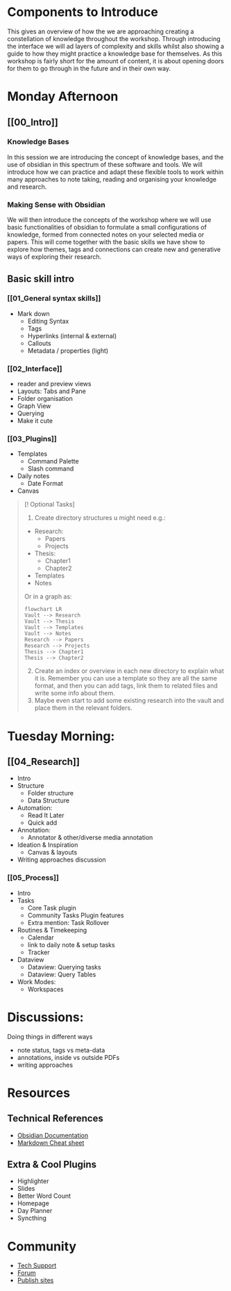 # Components to Introduce

This gives an overview of how the we are approaching creating a constellation of knowledge throughout the workshop. Through introducing the interface we will ad layers of complexity and skills whilst also showing a guide to how they might practice a knowledge base for themselves. As this workshop is fairly short for the amount of content, it is about opening doors for them to go through in the future and in their own way.

# Monday Afternoon

## [[00_Intro]]

### Knowledge Bases
In this session we are introducing the concept of knowledge bases, and the use of obsidian in this spectrum of these software and tools. We will introduce how we can practice and adapt these flexible tools to work within  many approaches to note taking, reading and organising your knowledge and research. 

### Making Sense with Obsidian

We will then introduce the concepts of the workshop where we will use basic functionalities of obsidian to formulate a small configurations of knowledge, formed from connected notes on your selected media or papers. This will come together with the basic skills we have show to explore how themes, tags and connections can create new and generative ways of exploring their research. 
## Basic skill intro

### [[01_General syntax skills]]
- Mark down
	-  Editing Syntax
	- Tags
	- Hyperlinks (internal & external)
	- Callouts
	- Metadata / properties (light)
### [[02_Interface]]
- reader and preview views
- Layouts: Tabs and Pane
- Folder organisation
- Graph View
- Querying
- Make it cute
### [[03_Plugins]]
- Templates
	- Command Palette
	- Slash command
- Daily notes
	- Date Format
- Canvas

> [! Optional Tasks]
> 1. Create directory structures u might need e.g.: 
> - Research:
> 	- Papers
> 	- Projects
> - Thesis:
> 	- Chapter1
> 	- Chapter2
> - Templates
> - Notes
> 
>Or in a graph as:
>```mermaid
>flowchart LR
>Vault --> Research
>Vault --> Thesis
>Vault --> Templates
>Vault --> Notes
>Research --> Papers
>Research --> Projects
>Thesis --> Chapter1
>Thesis --> Chapter2
>```
> 2. Create an index or overview in each new directory to explain what it is. Remember you can use a template so they are all the same format, and then you can add tags, link them to related files and write some info about them.
> 3. Maybe even start to add some existing research into the vault and place them in the relevant folders.

# Tuesday Morning:

## [[04_Research]]
- Intro
- Structure
	- Folder structure
	- Data Structure
- Automation:
	- Read It Later
	- Quick add
- Annotation:
	- Annotator & other/diverse media annotation
- Ideation & Inspiration
	- Canvas & layouts
- Writing approaches discussion
### [[05_Process]]
- Intro
- Tasks 
	- Core Task plugin
	- Community Tasks Plugin features
	- Extra mention: Task Rollover
- Routines & Timekeeping
	- Calendar
	- link to daily note & setup tasks
	- Tracker
- Dataview
	- Dataview: Querying tasks
	- Dataview: Query Tables
- Work Modes:
	- Workspaces
# Discussions:
Doing things in different ways
- note status, tags vs meta-data
- annotations, inside vs outside PDFs
- writing approaches
# Resources

## Technical References
- [Obsidian Documentation](https://help.obsidian.md/Home)
- [Markdown Cheat sheet](https://www.markdownguide.org/cheat-sheet/)
## Extra & Cool Plugins
- Highlighter
- Slides
- Better Word Count
- Homepage
- Day Planner
- Syncthing
# Community
- [Tech Support](https://help.obsidian.md/Help+and+support)
- [Forum](https://forum.obsidian.md)
- [Publish sites](https://www.are.na/marco-noris/obsidian-publish-websites)


